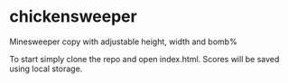 # chickensweeper
Minesweeper copy with adjustable height, width and bomb%

To start simply clone the repo and open index.html. Scores will be saved using local storage.
